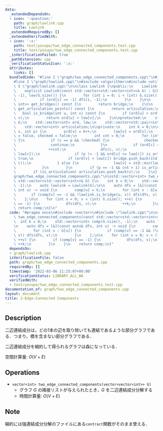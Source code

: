 ```yaml
---
data:
  _extendedDependsOn:
  - icon: ':question:'
    path: graph/lowlink.cpp
    title: Lowlink
  _extendedRequiredBy: []
  _extendedVerifiedWith:
  - icon: ':x:'
    path: test/yosupo/two_edge_connected_components.test.cpp
    title: test/yosupo/two_edge_connected_components.test.cpp
  _isVerificationFailed: true
  _pathExtension: cpp
  _verificationStatusIcon: ':x:'
  attributes:
    links: []
  bundledCode: "#line 2 \"graph/two_edge_connected_components.cpp\"\n#include <vector>\n\
    #line 2 \"graph/lowlink.cpp\"\n#include <algorithm>\n#include <utility>\n#line\
    \ 5 \"graph/lowlink.cpp\"\n\nclass Lowlink {\npublic:\n    Lowlink() = default;\n\
    \    explicit Lowlink(const std::vector<std::vector<int>>& G) : G(G), ord(G.size(),\
    \ -1), low(G.size()) {\n        for (int i = 0; i < (int) G.size(); ++i) {\n \
    \           if (ord[i] == -1) dfs(i, -1);\n        }\n    }\n\n    std::vector<std::pair<int,\
    \ int>> get_bridges() const {\n        return bridge;\n    }\n\n    std::vector<int>\
    \ get_articulation_points() const {\n        return articulation;\n    }\n\n \
    \   bool is_bridge(int u, int v) const {\n        if (ord[u] > ord[v]) std::swap(u,\
    \ v);\n        return ord[u] < low[v];\n    }\n\nprotected:\n    std::vector<std::vector<int>>\
    \ G;\n    std::vector<int> ord, low;\n    std::vector<std::pair<int, int>> bridge;\n\
    \    std::vector<int> articulation;\n\nprivate:\n    int k = 0;\n\n    void dfs(int\
    \ v, int p) {\n        ord[v] = k++;\n        low[v] = ord[v];\n        bool is_articulation\
    \ = false, checked = false;\n        int cnt = 0;\n        for (int c : G[v])\
    \ {\n            if (c == p && !checked) {\n                checked = true;\n\
    \                continue;\n            }\n            if (ord[c] == -1) {\n \
    \               ++cnt;\n                dfs(c, v);\n                low[v] = std::min(low[v],\
    \ low[c]);\n                if (p != -1 && ord[v] <= low[c]) is_articulation =\
    \ true;\n                if (ord[v] < low[c]) bridge.push_back(std::minmax(v,\
    \ c));\n            } else {\n                low[v] = std::min(low[v], ord[c]);\n\
    \            }\n        }\n        if (p == -1 && cnt > 1) is_articulation = true;\n\
    \        if (is_articulation) articulation.push_back(v);\n    }\n};\n#line 4 \"\
    graph/two_edge_connected_components.cpp\"\n\nstd::vector<int> two_edge_connected_components(const\
    \ std::vector<std::vector<int>>& G) {\n    int k = 0;\n    std::vector<int> comp(G.size(),\
    \ -1);\n    auto lowlink = Lowlink(G);\n\n    auto dfs = [&](const auto& dfs,\
    \ int u) -> void {\n        comp[u] = k;\n        for (int v : G[u]) {\n     \
    \       if (comp[v] == -1 && !lowlink.is_bridge(u, v)) dfs(dfs, v);\n        }\n\
    \    };\n\n    for (int v = 0; v < (int) G.size(); ++v) {\n        if (comp[v]\
    \ == -1) {\n            dfs(dfs, v);\n            ++k;\n        }\n    }\n   \
    \ return comp;\n}\n"
  code: "#pragma once\n#include <vector>\n#include \"lowlink.cpp\"\n\nstd::vector<int>\
    \ two_edge_connected_components(const std::vector<std::vector<int>>& G) {\n  \
    \  int k = 0;\n    std::vector<int> comp(G.size(), -1);\n    auto lowlink = Lowlink(G);\n\
    \n    auto dfs = [&](const auto& dfs, int u) -> void {\n        comp[u] = k;\n\
    \        for (int v : G[u]) {\n            if (comp[v] == -1 && !lowlink.is_bridge(u,\
    \ v)) dfs(dfs, v);\n        }\n    };\n\n    for (int v = 0; v < (int) G.size();\
    \ ++v) {\n        if (comp[v] == -1) {\n            dfs(dfs, v);\n           \
    \ ++k;\n        }\n    }\n    return comp;\n}"
  dependsOn:
  - graph/lowlink.cpp
  isVerificationFile: false
  path: graph/two_edge_connected_components.cpp
  requiredBy: []
  timestamp: '2022-03-06 21:25:07+09:00'
  verificationStatus: LIBRARY_ALL_WA
  verifiedWith:
  - test/yosupo/two_edge_connected_components.test.cpp
documentation_of: graph/two_edge_connected_components.cpp
layout: document
title: 2-Edge-Connected Components
---
```


## Description

二辺連結成分は，どの1本の辺を取り除いても連結であるような部分グラフである．つまり，橋を含まない部分グラフである．

二辺連結成分を縮約して得られるグラフは森になっている．

空間計算量: $O(V + E)$

## Operations

- `vector<int> two_edge_connected_components(vector<vector<int>> G)`
    - グラフ $G$ の隣接リストが与えられたとき，$G$ を二辺連結成分分解する
    - 時間計算量: $O(V + E)$

## Note

縮約には強連結成分分解のファイルにある`contract`関数がそのまま使える．